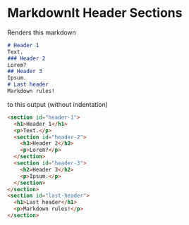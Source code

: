 # MarkdownIt Header Sections

Renders this markdown
```md
# Header 1
Text.
### Header 2
Lorem?
## Header 3
Ipsum.
# Last header
Markdown rules!
```

to this output (without indentation)
```html
<section id="header-1">
  <h1>Header 1</h1>
  <p>Text.</p>
  <section id="header-2">
    <h3>Header 2</h3>
    <p>Lorem?</p>
  </section>
  <section id="header-3">
    <h2>Header 3</h2>
    <p>Ipsum.</p>
  </section>
</section>
<section id="last-header">
  <h1>Last header</h1>
  <p>Markdown rules!</p>
</section>
```
